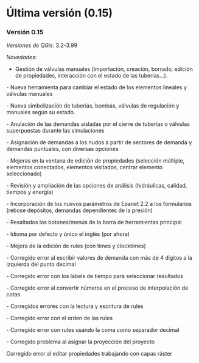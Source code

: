 # Última versión (0.15)

### Versión 0.15

_Versiones de QGis_: 3.2-3.99

_Novedades_:

* Gestión de válvulas manuales (importación, creación, borrado, edición de propiedades, interacción con el estado de las tuberías...).

\-          Nueva herramienta para cambiar el estado de los elementos lineales y válvulas manuales

\-          Nueva simbolización de tuberías, bombas, válvulas de regulación y manuales según su estado.

\-          Anulación de las demandas aisladas por el cierre de tuberías o válvulas superpuestas durante las simulaciones

\-          Asignación de demandas a los nudos a partir de sectores de demanda y demandas puntuales, con diversas opciones

\-          Mejoras en la ventana de edición de propiedades (selección múltiple, elementos conectados, elementos visitados, centrar elemento seleccionado)

\-          Revisión y ampliación de las opciones de análisis (hidráulicas, calidad, tiempos y energía)

\-          Incorporación de los nuevos parámetros de Epanet 2.2 a los formularios (rebose depósitos, demandas dependientes de la presión)

\-          Resaltados los botones/menús de la barra de herramientas principal

\-          Idioma por defecto y único el inglés (por ahora)

\-          Mejora de la edición de rules (con times y clocktimes)

\-          Corregido error al escribir valores de demanda con más de 4 dígitos a la izquierda del punto decimal

\-          Corregido error con los labels de tiempo para seleccionar resultados

\-          Corregido error al convertir números en el proceso de interpolación de cotas

\-          Corregidos errores con la lectura y escritura de rules

\-          Corregido error con el orden de las rules

\-          Corregido error con rules usando la coma como separador decimal

\-          Corregido problema al asignar la proyección del proyecto

Corregido error al editar propiedades trabajando con capas ráster
